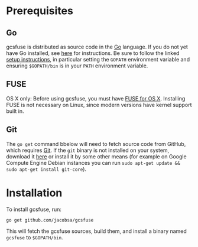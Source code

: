 # Prerequisites

## Go

gcsfuse is distributed as source code in the [Go][go] language. If you do not
yet have Go installed, see [here][go-install] for instructions. Be sure to
follow the linked [setup instructions][go-setup], in particular setting the
`GOPATH` environment variable and ensuring `$GOPATH/bin` is in your `PATH`
environment variable.

[go]: http://golang.org/
[go-install]: http://golang.org/doc/install
[go-setup]: http://golang.org/doc/code.html

## FUSE

OS X only: Before using gcsfuse, you must have [FUSE for OS X][osxfuse].
Installing FUSE is not necessary on Linux, since modern versions have kernel
support built in.

[osxfuse]: https://osxfuse.github.io/

## Git

The `go get` command bbelow will need to fetch source code from GitHub, which
requires [Git][git]. If the `git` binary is not installed on your system,
download it [here][git-download] or install it by some other means (for example
on Google Compute Engine Debian instances you can run `sudo apt-get update &&
sudo apt-get install git-core`).

[git]: http://git-scm.com/
[git-download]: http://git-scm.com/downloads


# Installation

To install gcsfuse, run:

```
go get github.com/jacobsa/gcsfuse
```

This will fetch the gcsfuse sources, build them, and install a binary named
`gcsfuse` to `$GOPATH/bin`.
